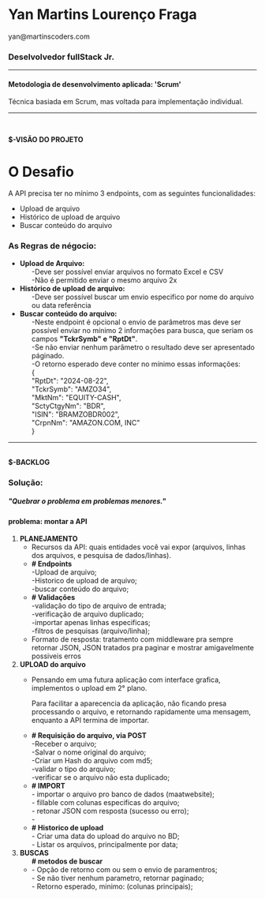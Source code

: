 

<h1> Yan Martins Lourenço Fraga</h1> 
<p>yan@martinscoders.com</p>
<h3>Deselvolvedor fullStack Jr.</h3>
<hr>

<h4>Metodologia de desenvolvimento aplicada: 'Scrum'</h4>
<p>Técnica basiada em Scrum, mas voltada para implementação individual.</p>
<hr>
<br>

<b>$-VISÃO DO PROJETO</b>
<h1>O Desafio</h1>

<p> A API precisa ter no mínimo 3 endpoints, com as seguintes funcionalidades: </p>
<ul>
    <li>Upload de arquivo</li>
    <li>Histórico de upload de arquivo</li>
    <li>Buscar conteúdo do arquivo</li>
</ul>

<h3>As Regras de négocio:</h3>

<ul>
    <li> 
        <b>Upload de Arquivo:</b>
        <ol>-Deve ser possível enviar arquivos no formato Excel e CSV</ol>
        <ol>-Não é permitido enviar o mesmo arquivo 2x</ol>
    </li>
    <li> 
        <b>Histórico de upload de arquivo:</b>
        <ol>-Deve ser possível buscar um envio especifico por nome do arquivo ou data referência</ol>
    </li>
    <li> 
        <b>Buscar conteúdo do arquivo:</b>
        <ol>-Neste endpoint é opcional o envio de parâmetros mas deve ser possível enviar no mínimo 2 informações para busca, que seriam os campos <b>"TckrSymb" e "RptDt"</b>.</ol>
        <ol>-Se não enviar nenhum parâmetro o resultado deve ser apresentado páginado.</ol>
        <ol>
        -O retorno esperado deve conter no mínimo essas informações: <br>
            {                                                       <br>
                 "RptDt": "2024-08-22",                             <br>
                "TckrSymb": "AMZO34",                               <br>
                "MktNm": "EQUITY-CASH",                             <br>
                "SctyCtgyNm": "BDR",                                <br>
                "ISIN": "BRAMZOBDR002",                             <br>
                "CrpnNm": "AMAZON.COM, INC"                         <br>
            }                             
        </ol>
    </li>
</ul>

<hr>
<br>
<b>$-BACKLOG</b>
<h3>Solução:</h3>
<h5>"Quebrar o problema em problemas menores."</h5>
<h4> problema: montar a API</h4>
<ol> 
    <li>
        <b>PLANEJAMENTO</b> 
        <ul>
            <li>Recursos da API: quais entidades você vai expor (arquivos, linhas dos arquivos, e pesquisa de dados/linhas).</li>
            <li>
                <b># Endpoints</b><br>    
                -Upload de arquivo;<br>
                -Historico de upload de arquivo;<br>
                -buscar conteúdo do arquivo;<br>
            </li>
            <li>
                <b># Validações</b><br>
                -validação do tipo de arquivo de entrada;<br>
                -verificação de arquivo duplicado;<br>
                -importar apenas linhas especificas;<br>
                -filtros de pesquisas (arquivo/linha);<br>
            </li>
            <li>Formato de resposta: tratamento com middleware pra sempre retornar JSON, JSON tratados pra paginar e mostrar amigavelmente possiveis erros</li>
        </ul>
    </li>
    <li>
        <b>UPLOAD do arquivo</b>
        <ul>
            <li>
            <p>Pensando em uma futura aplicação com interface grafica, implementos o upload em 2° plano. </p>
            <p>Para facilitar a aparecencia da aplicação, não ficando presa processando o arquivo, e retornando rapidamente uma mensagem, enquanto a API termina de importar.</p>
            </li>
            <li>
              <b> # Requisição do arquivo, via POST</b><br>
                -Receber o arquivo;<br>
                -Salvar o nome original do arquivo;<br>
                -Criar um Hash do arquivo com md5;<br>
                -validar o tipo do arquivo;<br>
                -verificar se o arquivo não esta duplicado;<br>
            </li>
            <li>
            <b># IMPORT</b><br>
                - importar o arquivo pro banco de dados (maatwebsite);<br>
                - fillable com colunas especificas do arquivo;<br>
                - retonar JSON com resposta (sucesso ou erro);<br>
                - 
            </li>
            <li>
                <b># Historico de upload</b><br>
                - Criar uma data do upload do arquivo no BD;<br>
                - Listar os arquivos, principalmente por data;<br>
            </li>
        </ul>
    </li>
    <li>
        <b> BUSCAS </b><br>
        <ul>
            <b># metodos de buscar</b>
            <li>
                - Opção de retorno com ou sem o envio de paramentros; <br>
                - Se não tiver nenhum parametro, retornar paginado; <br>
                - Retorno esperado, minimo: (colunas principais); <br>
            </li>
        </ul>
    </li>
</ol>


